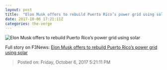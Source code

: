 ```yaml
---
layout: post
title:  "Elon Musk offers to rebuild Puerto Rico’s power grid using solar"
date: 2017-10-06 17:21:11Z
categories: the-verge
---
```


![Elon Musk offers to rebuild Puerto Rico’s power grid using solar](https://cdn0.vox-cdn.com/thumbor/qi0tmMd2VRCIVuslAdmp9ihPR9c=/0x399:5568x3314/fit-in/1200x630/cdn2.vox-cdn.com/uploads/chorus_asset/file/9407235/855491986.jpg)




Full story on F3News: [Elon Musk offers to rebuild Puerto Rico’s power grid using solar](http://www.f3nws.com/n/T4TfRJ)

> Posted on: Friday, October 6, 2017 5:21:11 PM
